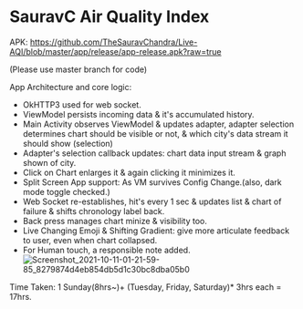 # SauravC Air Quality Index
APK: https://github.com/TheSauravChandra/Live-AQI/blob/master/app/release/app-release.apk?raw=true

(Please use master branch for code)

App Architecture and core logic:

- OkHTTP3 used for web socket.
- ViewModel persists incoming data & it's accumulated history.
- Main Activity observes ViewModel & updates adapter,
  adapter selection determines chart should be visible or not,
  & which city's data stream it should show (selection)
- Adapter's selection callback updates: chart data input stream & graph shown of city.
- Click on Chart enlarges it & again clicking it minimizes it.
- Split Screen App support: As VM survives Config Change.(also, dark mode toggle checked.)
- Web Socket re-establishes, hit's every 1 sec & updates list & chart of failure & shifts chronology label back.
- Back press manages chart minize & visibility too.
- Live Changing Emoji & Shifting Gradient: give more articulate feedback to user, even when chart collapsed.
- For Human touch, a responsible note added.
![Screenshot_2021-10-11-01-21-59-85_8279874d4eb854db5d1c30bc8dba05b0](https://user-images.githubusercontent.com/6492559/136711119-6e6ab94c-83b7-4267-bd4b-f9def14ee59d.jpg)

Time Taken: 1 Sunday(8hrs~)+ (Tuesday, Friday, Saturday)* 3hrs each = 17hrs.
